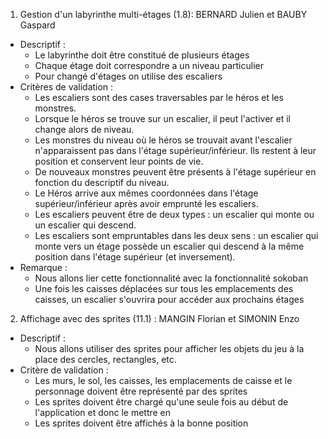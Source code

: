 1. Gestion d'un labyrinthe multi-étages (1.8): BERNARD Julien et BAUBY Gaspard
- Descriptif :
    - Le labyrinthe doit être constitué de plusieurs étages
    - Chaque étage doit correspondre a un niveau particulier
    - Pour changé d'étages on utilise des escaliers
- Critères de validation :
    - Les escaliers sont des cases traversables par le héros et les monstres.
    - Lorsque le héros se trouve sur un escalier, il peut l'activer et il change alors de
    niveau.
    - Les monstres du niveau où le héros se trouvait avant l'escalier n'apparaissent pas
    dans l'étage supérieur/inférieur. Ils restent à leur position et conservent leur points
    de vie.
    - De nouveaux monstres peuvent être présents à l'étage supérieur en fonction du
    descriptif du niveau.
    - Le Héros arrive aux mêmes coordonnées dans l'étage supérieur/inférieur après
    avoir emprunté les escaliers.
    - Les escaliers peuvent être de deux types : un escalier qui monte ou un escalier qui
    descend.
    - Les escaliers sont empruntables dans les deux sens : un escalier qui monte vers un
    étage possède un escalier qui descend à la même position dans l'étage supérieur
    (et inversement).
- Remarque :
    - Nous allons lier cette fonctionnalité avec la fonctionnalité sokoban
    - Une fois les caisses déplacées sur tous les emplacements des caisses, un escalier
     s'ouvrira pour accéder aux prochains étages


2. Affichage avec des sprites (11.1) : MANGIN Florian et SIMONIN Enzo
- Descriptif :
    - Nous allons utiliser des sprites pour afficher les objets du jeu à la place des cercles, rectangles, etc.
- Critère de validation :
    - Les murs, le sol, les caisses, les emplacements de caisse et le personnage doivent être représenté par des sprites
    - Les sprites doivent être chargé qu'une seule fois au début de l'application et donc le mettre en 
    - Les sprites doivent être affichés à la bonne position